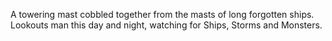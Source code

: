 A towering mast cobbled together from the masts of long forgotten ships.  Lookouts man this day and night, watching for Ships, Storms and Monsters.